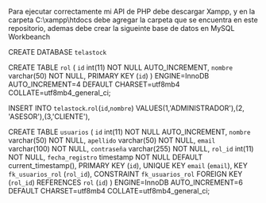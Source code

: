 Para ejecutar correctamente mi API de PHP debe descargar Xampp, y en la carpeta C:\xampp\htdocs debe agregar la carpeta que se encuentra en este repositorio, ademas debe crear la sigueinte base de datos en MySQL Workbeanch 

CREATE DATABASE `telastock` 

CREATE TABLE `rol` (
  `id` int(11) NOT NULL AUTO_INCREMENT,
  `nombre` varchar(50) NOT NULL,
  PRIMARY KEY (`id`)
) ENGINE=InnoDB AUTO_INCREMENT=4 DEFAULT CHARSET=utf8mb4 COLLATE=utf8mb4_general_ci;

INSERT INTO `telastock`.`rol`(`id`,`nombre`)
VALUES(1,'ADMINISTRADOR'),(2, 'ASESOR'),(3,'CLIENTE'),

CREATE TABLE `usuarios` (
  `id` int(11) NOT NULL AUTO_INCREMENT,
  `nombre` varchar(50) NOT NULL,
  `apellido` varchar(50) NOT NULL,
  `email` varchar(100) NOT NULL,
  `contraseña` varchar(255) NOT NULL,
  `rol_id` int(11) NOT NULL,
  `fecha_registro` timestamp NOT NULL DEFAULT current_timestamp(),
  PRIMARY KEY (`id`),
  UNIQUE KEY `email` (`email`),
  KEY `fk_usuarios_rol` (`rol_id`),
  CONSTRAINT `fk_usuarios_rol` FOREIGN KEY (`rol_id`) REFERENCES `rol` (`id`)
) ENGINE=InnoDB AUTO_INCREMENT=6 DEFAULT CHARSET=utf8mb4 COLLATE=utf8mb4_general_ci;
